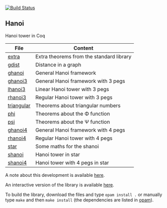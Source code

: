 [![Build Status](https://travis-ci.org/thery/hanoi.svg?branch=master)](https://travis-ci.org/thery/hanoi)

## Hanoi


Hanoi tower in Coq


| File                              |  Content                                 | 
| --------------------------------- | -----------------------------------------| 
| [extra](./extra.v)                | Extra theorems from the standard library |
| [gdist](./gdist.v)                | Distance in a graph                      |
| [ghanoi](./ghanoi.v)              | General Hanoi framework                  |
| [ghanoi3](./ghanoi3.v)            | General Hanoi framework with 3 pegs      |
| [lhanoi3](./lhanoi3.v)            | Linear Hanoi tower with 3 pegs           |
| [rhanoi3](./rhanoi3.v)            | Regular Hanoi tower with 3 pegs          |
| [triangular](./triangular.v)      | Theorems about triangular numbers        |
| [phi](./phi.v)                    | Theorems about the Φ function            |
| [psi](./psi.v)                    | Theorems about the Ψ function            |
| [ghanoi4](./ghanoi4.v)            | General Hanoi framework with 4 pegs      |
| [rhanoi4](./rhanoi4.v)            | Regular Hanoi tower with 4 pegs          |
| [star](./star.v)                  | Some maths for the shanoi                |
| [shanoi](./shanoi.v)              | Hanoi tower in star                      |
| [shanoi4](./shanoi4.v)            | Hanoi tower with 4 pegs in star          |

A note about this development is available 
[here](https://hal.inria.fr/hal-02903548).

An interactive version of the library is available 
[here](https://thery.github.io/hanoi/index.html).


To build the library, download the files and type ```opam install .``` or manually type  ```make``` and then ```make install``` (the dependencies are listed in [opam](./hanoi.opam)).
